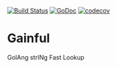 [![Build Status](https://travis-ci.org/MathieuNls/gainful.png)](https://travis-ci.org/MathieuNls/gainful)
[![GoDoc](https://godoc.org/github.com/MathieuNls/gainful?status.png)](https://godoc.org/github.com/MathieuNls/gainful)
[![codecov](https://codecov.io/gh/MathieuNls/gainful/branch/master/graph/badge.svg)](https://codecov.io/gh/MathieuNls/gainful)

# Gainful

GolAng strINg Fast Lookup